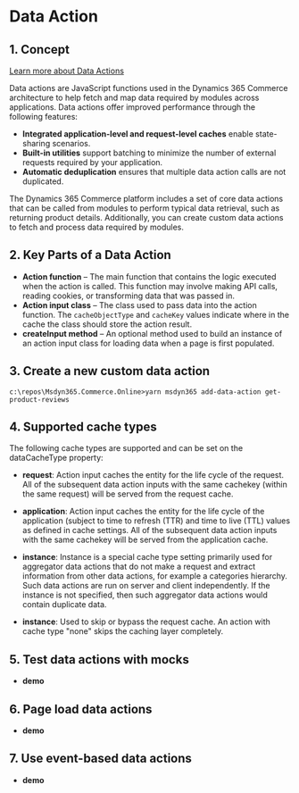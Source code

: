 # Data Action

## 1. Concept

[Learn more about Data Actions](https://learn.microsoft.com/en-us/dynamics365/commerce/e-commerce-extensibility/data-actions)

Data actions are JavaScript functions used in the Dynamics 365 Commerce architecture to help fetch and map data required by modules across applications. Data actions offer improved performance through the following features:

- **Integrated application-level and request-level caches** enable state-sharing scenarios.
- **Built-in utilities** support batching to minimize the number of external requests required by your application.
- **Automatic deduplication** ensures that multiple data action calls are not duplicated.

The Dynamics 365 Commerce platform includes a set of core data actions that can be called from modules to perform typical data retrieval, such as returning product details. Additionally, you can create custom data actions to fetch and process data required by modules.

## 2. Key Parts of a Data Action

- **Action function** – The main function that contains the logic executed when the action is called. This function may involve making API calls, reading cookies, or transforming data that was passed in.
- **Action input class** – The class used to pass data into the action function. The `cacheObjectType` and `cacheKey` values indicate where in the cache the class should store the action result.
- **createInput method** – An optional method used to build an instance of an action input class for loading data when a page is first populated.

## 3. Create a new custom data action
```
c:\repos\Msdyn365.Commerce.Online>yarn msdyn365 add-data-action get-product-reviews
```
## 4. Supported cache types
The following cache types are supported and can be set on the dataCacheType property:

- **request**: Action input caches the entity for the life cycle of the request. All of the subsequent data action inputs with the same cachekey (within the same request) will be served from the request cache.

- **application**: Action input caches the entity for the life cycle of the application (subject to time to refresh (TTR) and time to live (TTL) values as defined in cache settings. All of the subsequent data action inputs with the same cachekey will be served from the application cache.

- **instance**: Instance is a special cache type setting primarily used for aggregator data actions that do not make a request and extract information from other data actions, for example a categories hierarchy. Such data actions are run on server and client independently. If the instance is not specified, then such aggregator data actions would contain duplicate data.

- **instance**: Used to skip or bypass the request cache. An action with cache type "none" skips the caching layer completely.

## 5. Test data actions with mocks
- **demo**

## 6. Page load data actions
- **demo**

## 7. Use event-based data actions
- **demo**
